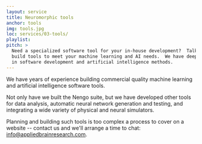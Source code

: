 ```yaml
---
layout: service
title: Neuromorphic tools
anchor: tools
img: tools.jpg
loc: services/03-tools/
playlist: 
pitch: >
  Need a specialized software tool for your in-house development?  Talk to us and we can
  build tools to meet your machine learning and AI needs.  We have deep expertise
  in software development and artificial intelligence methods.
---
```


We have years of experience building commercial quality machine learning and artificial intelligence software tools.

Not only have we built the Nengo suite, but we have developed other tools for data analysis, automatic neural network generation and testing, and integrating a wide variety of physical and neural simulators. 

Planning and building such tools is too complex a process to cover on a website -- contact us and we'll arrange a time to chat: info@appliedbrainresearch.com.
